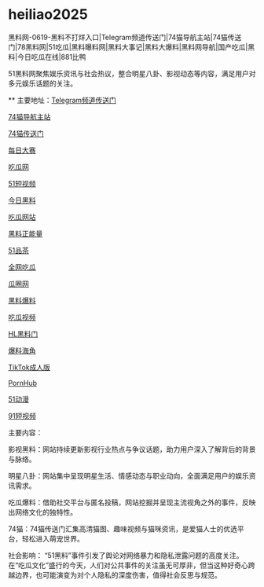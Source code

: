 # heiliao2025
黑料网-0619-黑料不打烊入口|Telegram频道传送门|74猫导航主站|74猫传送门|78黑料网|51吃瓜|黑料曝料网|黑料大事记|黑料大爆料|黑料网导航|国产吃瓜|黑料|今日吃瓜在线|881比鸭

51黑料网聚焦娱乐资讯与社会热议，整合明星八卦、影视动态等内容，满足用户对多元娱乐话题的关注。

** 主要地址：<a href="https://74mao.com/">Telegram频道传送门</a>

<a href="https://74mao.com/">74猫导航主站</a>

<a href="https://74mao.com/">74猫传送门</a>

<a href="https://pc1-26.pages.dev/">每日大赛</a>

<a href="https://cg1-39.pages.dev/">吃瓜网</a>

<a href="https://pc2-25.pages.dev/">51短视频</a>

<a href="https://pc10-24.pages.dev/">今日黑料</a>

<a href="https://cg1-27.pages.dev/">吃瓜网站</a>

<a href="https://cg8-12.pages.dev/">黑料正能量</a>

<a href="https://pc8-34.pages.dev/">51品茶</a>

<a href="https://cg4-21.pages.dev/">全网吃瓜</a>

<a href="https://cg6-21.pages.dev/">瓜圈网</a>

<a href="https://cg5-24.pages.dev/">黑料爆料</a>

<a href="https://cg9-07.pages.dev/">吃瓜视频</a>

<a href="https://shouyeheiliaoshe.pages.dev/">HL黑料门</a>

<a href="https://chiguaheiliao01.pages.dev/">爆料海角</a>

<a href="https://tiktokchengren01.pages.dev/">TikTok成人版</a>

<a href="https://pornhubzuixin.pages.dev/">PornHub</a>

<a href="https://haijiaoshequzui.pages.dev/">51动漫</a>

<a href="https://91duanshipin-01.pages.dev/">91短视频</a>

主要内容：

影视黑料：网站持续更新影视行业热点与争议话题，助力用户深入了解背后的背景与脉络。

明星八卦：网站集中呈现明星生活、情感动态与职业动向，全面满足用户的娱乐资讯需求。

吃瓜爆料：借助社交平台与匿名投稿，网站挖掘并呈现主流视角之外的事件，反映出网络文化的独特性。

74猫：74猫传送门汇集高清猫图、趣味视频与猫咪资讯，是爱猫人士的优选平台，轻松进入萌宠世界。

社会影响：
“51黑料”事件引发了舆论对网络暴力和隐私泄露问题的高度关注。在“吃瓜文化”盛行的今天，人们对公共事件的关注虽无可厚非，但当这种好奇心跨越边界，也可能演变为对个人隐私的深度伤害，值得社会反思与规范。
